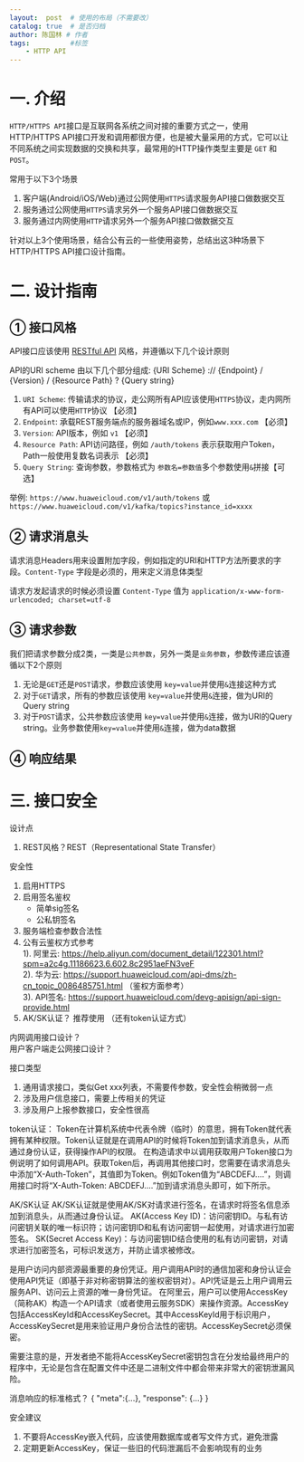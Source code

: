 ```yaml
---
layout:  post  # 使用的布局（不需要改）
catalog: true  # 是否归档
author: 陈国林 # 作者
tags:          #标签
    - HTTP API
---
```


# 一. 介绍
`HTTP/HTTPS API`接口是互联网各系统之间对接的重要方式之一，使用HTTP/HTTPS API接口开发和调用都很方便，也是被大量采用的方式，它可以让不同系统之间实现数据的交换和共享，最常用的HTTP操作类型主要是 `GET` 和 `POST`。

常用于以下3个场景

1. 客户端(Android/iOS/Web)通过公网使用`HTTPS`请求服务API接口做数据交互
2. 服务通过公网使用`HTTPS`请求另外一个服务API接口做数据交互
3. 服务通过内网使用`HTTP`请求另外一个服务API接口做数据交互

针对以上3个使用场景，结合公有云的一些使用姿势，总结出这3种场景下 HTTP/HTTPS API接口设计指南。

# 二. 设计指南
## ① 接口风格
API接口应该使用 [RESTful API](https://en.wikipedia.org/wiki/Representational_state_transfer) 风格，并遵循以下几个设计原则

API的URI scheme 由以下几个部分组成: {URI Scheme} :// {Endpoint} / {Version} /  {Resource Path} ? {Query string}

1. `URI Scheme`: 传输请求的协议，走公网所有API应该使用`HTTPS`协议，走内网所有API可以使用`HTTP`协议  【必须】
2. `Endpoint`: 承载REST服务端点的服务器域名或IP，例如`www.xxx.com`  【必须】
3. `Version`: API版本，例如 `v1`   【必须】
4. `Resource Path`: API访问路径，例如 `/auth/tokens` 表示获取用户Token，Path一般使用复数名词表示  【必须】
5. `Query String`: 查询参数，参数格式为 `参数名=参数值`多个参数使用`&`拼接【可选】

举例: `https://www.huaweicloud.com/v1/auth/tokens` 或 `https://www.huaweicloud.com/v1/kafka/topics?instance_id=xxxx`

## ② 请求消息头
请求消息Headers用来设置附加字段，例如指定的URI和HTTP方法所要求的字段。`Content-Type` 字段是必须的，用来定义消息体类型

请求方发起请求的时候必须设置 `Content-Type` 值为 `application/x-www-form-urlencoded; charset=utf-8`

## ③ 请求参数
我们把请求参数分成2类，一类是`公共参数`，另外一类是`业务参数`，参数传递应该遵循以下2个原则

1. 无论是`GET`还是`POST`请求，参数应该使用 `key=value`并使用`&`连接这种方式
2. 对于`GET`请求，所有的参数应该使用 `key=value`并使用`&`连接，做为URI的Query string
3. 对于`POST`请求，公共参数应该使用 `key=value`并使用`&`连接，做为URI的Query string。业务参数使用`key=value`并使用`&`连接，做为data数据



## ④ 响应结果

# 三. 接口安全


设计点
1. REST风格？REST（Representational State Transfer）

安全性
1. 启用HTTPS
2. 启用签名鉴权
    * 简单sig签名
    * 公私钥签名
3. 服务端检查参数合法性
4. 公有云鉴权方式参考  
   1). 阿里云: https://help.aliyun.com/document_detail/122301.html?spm=a2c4g.11186623.6.602.8c2951aeFN3veF  
   2). 华为云: https://support.huaweicloud.com/api-dms/zh-cn_topic_0086485751.html （鉴权方面参考）  
   3). API签名: https://support.huaweicloud.com/devg-apisign/api-sign-provide.html
5. AK/SK认证？ 推荐使用  （还有token认证方式）


内网调用接口设计？  
用户客户端走公网接口设计？

接口类型
1. 通用请求接口，类似Get xxx列表，不需要传参数，安全性会稍微弱一点
2. 涉及用户信息接口，需要上传相关的凭证
3. 涉及用户上报参数接口，安全性很高


token认证：
Token在计算机系统中代表令牌（临时）的意思，拥有Token就代表拥有某种权限。Token认证就是在调用API的时候将Token加到请求消息头，从而通过身份认证，获得操作API的权限。
在构造请求中以调用获取用户Token接口为例说明了如何调用API。获取Token后，再调用其他接口时，您需要在请求消息头中添加“X-Auth-Token”，其值即为Token。例如Token值为“ABCDEFJ....”，则调用接口时将“X-Auth-Token: ABCDEFJ....”加到请求消息头即可，如下所示。

AK/SK认证
AK/SK认证就是使用AK/SK对请求进行签名，在请求时将签名信息添加到消息头，从而通过身份认证。
AK(Access Key ID)：访问密钥ID。与私有访问密钥关联的唯一标识符；访问密钥ID和私有访问密钥一起使用，对请求进行加密签名。
SK(Secret Access Key)：与访问密钥ID结合使用的私有访问密钥，对请求进行加密签名，可标识发送方，并防止请求被修改。

是用户访问内部资源最重要的身份凭证。用户调用API时的通信加密和身份认证会使用API凭证（即基于非对称密钥算法的鉴权密钥对）。API凭证是云上用户调用云服务API、访问云上资源的唯一身份凭证。
在阿里云，用户可以使用AccessKey（简称AK）构造一个API请求（或者使用云服务SDK）来操作资源。AccessKey包括AccessKeyId和AccessKeySecret。其中AccessKeyId用于标识用户，AccessKeySecret是用来验证用户身份合法性的密钥。AccessKeySecret必须保密。

需要注意的是，开发者绝不能将AccessKeySecret密钥包含在分发给最终用户的程序中，无论是包含在配置文件中还是二进制文件中都会带来非常大的密钥泄漏风险。

消息响应的标准格式？
{
    "meta":{...},
    "response": {...}
}

安全建议
1. 不要将AccessKey嵌入代码，应该使用数据库或者写文件方式，避免泄露
2. 定期更新AccessKey，保证一些旧的代码泄漏后不会影响现有的业务



